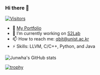 ### Hi there 👋
[![Visitors](https://hits.seeyoufarm.com/api/count/incr/badge.svg?url=https%3A%2F%2Fgithub.com%2Fjunwha0511%2F&count_bg=%23A0B9F8&title_bg=%23555555&icon=&icon_color=%23E7E7E7&title=Visitors&edge_flat=false)](https://hits.seeyoufarm.com)
- 👀 [My Portfolio](https://www.linkedin.com/in/junwha/)
- 🔭 I’m currently working on [S2Lab](https://github.com/S2-Lab)
- 📫 How to reach me: qbit@unist.ac.kr
- ⚡ Skills: LLVM, C/C++, Python, and Java
<!-- - :book: I’m currently learning Rust -->

![Junwha's GitHub stats](https://github-readme-stats.vercel.app/api?username=junwha0511&show=reviews,discussions_started,prs_merged)

[![trophy](https://github-profile-trophy.vercel.app/?username=junwha0511&row=1)](https://github.com/ryo-ma/github-profile-trophy)

<!--
**junwha0511/junwha0511** is a ✨ _special_ ✨ repository because its `README.md` (this file) appears on your GitHub profile.

Here are some ideas to get you started:

- 👯 I’m looking to collaborate on ...n
- 🤔 I’m looking for help with ...
- 💬 Ask me about ...
- 📫 How to reach me: ...
- 😄 Pronouns: ...
- ⚡ Fun fact: ...
-->
